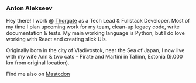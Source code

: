 ### Anton Alekseev

Hey there! I work @ [Thorgate](https://thorgate.eu) as a Tech Lead & Fullstack Developer. Most of my time I plan upcoming work for my team, clean-up legacy code, write documentation & tests. My main working language is Python, but I do love working with React and creating slick UIs.

Originally born in the city of Vladivostok, near the Sea of Japan, I now live with my wife Ann & two cats - Pirate and Martini in Tallinn, Estonia (9.000 km from original location).

Find me also on <a rel="me" href="https://social.sadwizards.club/@robotehnik">Mastodon</a>
